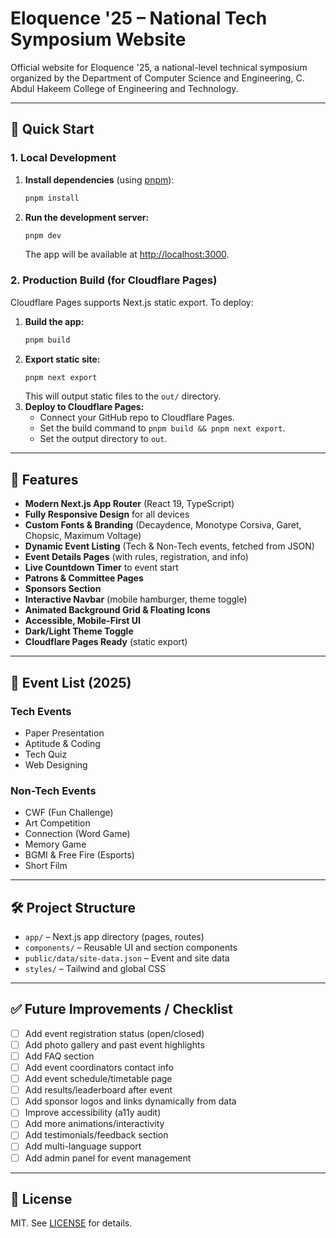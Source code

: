 
# Eloquence '25 – National Tech Symposium Website

Official website for Eloquence '25, a national-level technical symposium organized by the Department of Computer Science and Engineering, C. Abdul Hakeem College of Engineering and Technology.

---

## 🚀 Quick Start

### 1. Local Development

1. **Install dependencies** (using [pnpm](https://pnpm.io/)):
	```sh
	pnpm install
	```
2. **Run the development server:**
	```sh
	pnpm dev
	```
	The app will be available at [http://localhost:3000](http://localhost:3000).

### 2. Production Build (for Cloudflare Pages)

Cloudflare Pages supports Next.js static export. To deploy:

1. **Build the app:**
	```sh
	pnpm build
	```
2. **Export static site:**
	```sh
	pnpm next export
	```
	This will output static files to the `out/` directory.
3. **Deploy to Cloudflare Pages:**
	- Connect your GitHub repo to Cloudflare Pages.
	- Set the build command to `pnpm build && pnpm next export`.
	- Set the output directory to `out`.

---

## 🌟 Features

- **Modern Next.js App Router** (React 19, TypeScript)
- **Fully Responsive Design** for all devices
- **Custom Fonts & Branding** (Decaydence, Monotype Corsiva, Garet, Chopsic, Maximum Voltage)
- **Dynamic Event Listing** (Tech & Non-Tech events, fetched from JSON)
- **Event Details Pages** (with rules, registration, and info)
- **Live Countdown Timer** to event start
- **Patrons & Committee Pages**
- **Sponsors Section**
- **Interactive Navbar** (mobile hamburger, theme toggle)
- **Animated Background Grid & Floating Icons**
- **Accessible, Mobile-First UI**
- **Dark/Light Theme Toggle**
- **Cloudflare Pages Ready** (static export)

---

## 📅 Event List (2025)

### Tech Events
- Paper Presentation
- Aptitude & Coding
- Tech Quiz
- Web Designing

### Non-Tech Events
- CWF (Fun Challenge)
- Art Competition
- Connection (Word Game)
- Memory Game
- BGMI & Free Fire (Esports)
- Short Film

---

## 🛠️ Project Structure

- `app/` – Next.js app directory (pages, routes)
- `components/` – Reusable UI and section components
- `public/data/site-data.json` – Event and site data
- `styles/` – Tailwind and global CSS

---

## ✅ Future Improvements / Checklist

- [ ] Add event registration status (open/closed)
- [ ] Add photo gallery and past event highlights
- [ ] Add FAQ section
- [ ] Add event coordinators contact info
- [ ] Add event schedule/timetable page
- [ ] Add results/leaderboard after event
- [ ] Add sponsor logos and links dynamically from data
- [ ] Improve accessibility (a11y audit)
- [ ] Add more animations/interactivity
- [ ] Add testimonials/feedback section
- [ ] Add multi-language support
- [ ] Add admin panel for event management

---

## 📄 License

MIT. See [LICENSE](LICENSE) for details.
